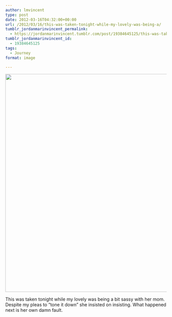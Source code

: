 ```yaml
---
author: lmvincent
type: post
date: 2012-03-16T04:32:00+00:00
url: /2012/03/16/this-was-taken-tonight-while-my-lovely-was-being-a/
tumblr_jordanmarinvincent_permalink:
  - https://jordanmarinvincent.tumblr.com/post/19384645125/this-was-taken-tonight-while-my-lovely-was-being-a
tumblr_jordanmarinvincent_id:
  - 19384645125
tags:
  - Journey
format: image

---
```

<img loading="lazy" src="https://jordansjourney.files.wordpress.com/2012/03/tumblr_m0yna2dhef1rn5v6ko1_1280.jpg" alt="" width="1024" height="680" class="alignnone size-full wp-image-192" />

<p class="caption">
  This was taken tonight while my lovely was being a bit sassy with her mom. Despite my pleas to &ldquo;tone it down&rdquo; she insisted on insisting. What happened next is her own damn fault.
</p>
